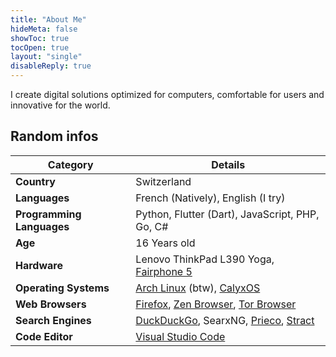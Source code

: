 ```yaml
---
title: "About Me"
hideMeta: false
showToc: true
tocOpen: true
layout: "single"
disableReply: true
---
```


I create digital solutions optimized for computers, comfortable for users and innovative for the world.

## Random infos

| Category | Details |
|----------|---------|
| **Country** | Switzerland |
| **Languages** | French (Natively), English (I try) |
| **Programming Languages** | Python, Flutter (Dart), JavaScript, PHP, Go, C# |
| **Age** | 16 Years old |
| **Hardware** | Lenovo ThinkPad L390 Yoga, [Fairphone 5](https://fairphone.com) |
| **Operating Systems** | [Arch Linux](https://archlinux.org/) (btw), [CalyxOS](https://calyxos.org/) |
| **Web Browsers** | [Firefox](https://firefox.com), [Zen Browser](https://zen-browser.app), [Tor Browser](https://www.torproject.org) |
| **Search Engines** | [DuckDuckGo](https://duckduckgo.com), SearxNG, [Prieco](https://prieco.net), [Stract](https://stract.com/) |
| **Code Editor** | [Visual Studio Code](https://code.visualstudio.com) |
